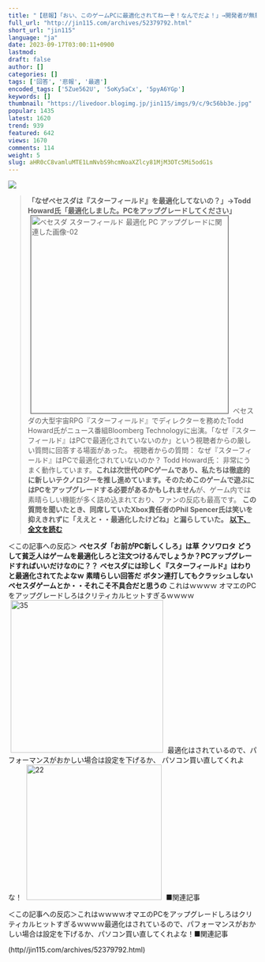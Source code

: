 ```yaml
---
title: "【悲報】「おい、このゲームPCに最適化されてねーぞ！なんでだよ！」→開発者が無慈悲すぎる回答を叩きつけてしまうｗｗｗｗ "
full_url: "http://jin115.com/archives/52379792.html"
short_url: "jin115"
language: "ja"
date: 2023-09-17T03:00:11+0900
lastmod: 
draft: false
author: []
categories: []
tags: ['回答', '悲報', '最適']
encoded_tags: ['5Zue562U', '5oKy5aCx', '5pyA6YGp']
keywords: []
thumbnail: "https://livedoor.blogimg.jp/jin115/imgs/9/c/9c56bb3e.jpg"
popular: 1435
latest: 1620
trend: 939
featured: 642
views: 1670
comments: 114
weight: 5
slug: aHR0cC8vamluMTE1LmNvbS9hcmNoaXZlcy81MjM3OTc5Mi5odG1s
---
```


![](https://livedoor.blogimg.jp/jin115/imgs/9/c/9c56bb3e.jpg)

<div><a name='more'></a> <blockquote><b>「なぜベセスダは『スターフィールド』を最適化してないの？」→Todd Howard氏「最適化しました。PCをアップグレードしてください」</b> <img src='https//livedoor.blogimg.jp/jin115/imgs/3/f/3fef8deb.png' width='400' border='1' hspace='5' class='pict' alt='ベセスダ スターフィールド 最適化 PC アップグレードに関連した画像-02'> ベセスダの大型宇宙RPG『スターフィールド』でディレクターを務めたTodd Howard氏がニュース番組Bloomberg Technologyに出演。「なぜ『スターフィールド』はPCで最適化されていないのか」という視聴者からの厳しい質問に回答する場面があった。 視聴者からの質問： なぜ『スターフィールド』はPCで最適化されていないのか？ Todd Howard氏： 非常にうまく動作しています。<b>これは次世代のPCゲームであり、私たちは徹底的に新しいテクノロジーを推し進めています。そのためこのゲームで遊ぶにはPCをアップグレードする必要があるかもしれません</b>が、ゲーム内では素晴らしい機能が多く詰め込まれており、ファンの反応も最高です。 <b>この質問を聞いたとき、同席していたXbox責任者のPhil Spencer氏は笑いを抑えきれずに「ええと・・最適化したけどね」と漏らしていた。</b> <a href='https//www.pcgamer.com/todd-howard-asked-on-air-why-bethesda-didnt-optimise-starfield-for-pc-we-did-you-may-need-to-upgrade-your-pc/' target='_blank'><b>以下、全文を読む</b></a></blockquote> ＜この記事への反応＞ <b>ベセスダ「お前がPC新しくしろ」は草</b> <b>クソワロタ</b> <b>どうして貧乏人はゲームを最適化しろと注文つけるんでしょうか？PCアップグレードすればいいだけなのに？？</b> <b>ベセスダには珍しく『スターフィールド』はわりと最適化されてたよなｗ</b> <b>素晴らしい回答だ</b> <b>ボタン連打してもクラッシュしないベセスダゲームとか・・それこそ不具合だと思うの</b> これはｗｗｗｗ オマエのPCをアップグレードしろはクリティカルヒットすぎるｗｗｗｗ <img src='https//livedoor.blogimg.jp/jin115/imgs/2/0/20627cec.gif' alt='35' width='309' border='0' hspace='5' class='pict'> 最適化はされているので、パフォーマンスがおかしい場合は設定を下げるか、 パソコン買い直してくれよな！ <img src='https//livedoor.blogimg.jp/jin115/imgs/6/2/6299a8a7.gif' alt='22' width='274' border='0' hspace='5' class='pict'> ■関連記事 <p>＜この記事への反応＞これはｗｗｗｗオマエのPCをアップグレードしろはクリティカルヒットすぎるｗｗｗｗ最適化はされているので、パフォーマンスがおかしい場合は設定を下げるか、パソコン買い直してくれよな！■関連記事</p></div>

(http//jin115.com/archives/52379792.html)
